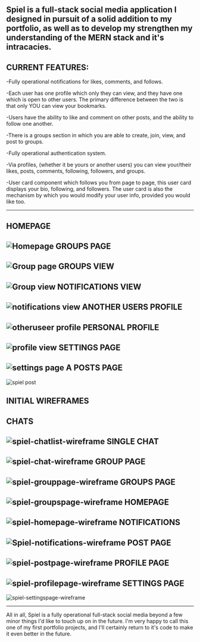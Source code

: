 Spiel is a full-stack social media application I designed in pursuit of a solid addition to my portfolio, as well as to develop my strengthen my understanding of the MERN stack and it's intracacies. 
-----------------------------------
CURRENT FEATURES:
-------
-Fully operational notifications for likes, comments, and follows.

-Each user has one profile which only they can view, and they have one which is open to other users. The primary difference between the two is that only YOU can view your bookmarks.

-Users have the ability to like and comment on other posts, and the ability to follow one another.

-There is a groups section in which you are able to create, join, view, and post to groups.

-Fully operational authentication system.

-Via profiles, (whether it be yours or another users) you can view your/their likes, posts, comments, following, followers, and groups.

-User card component which follows you from page to page, this user card displays your bio, following, and followers. The user card is also the mechanism by which you would modify your user info, provided you would like too.

----------------------------------------------------------------------------------------------------------------------------------------------------------------------
HOMEPAGE
---------
![Homepage](https://user-images.githubusercontent.com/107972255/218222946-b93736e5-795c-488d-8d78-5a2d540b4bdb.JPG)
GROUPS PAGE
-------------
![Group page](https://user-images.githubusercontent.com/107972255/218222995-ad673501-a70e-4039-a0f6-858bd22dab8f.JPG)
GROUPS VIEW
-----------------
![Group view](https://user-images.githubusercontent.com/107972255/218223017-5296e1c3-d0dc-4f10-8109-5f405abf46cd.JPG)
NOTIFICATIONS VIEW
----------------------
![notifications view](https://user-images.githubusercontent.com/107972255/218223021-19952833-eee6-4d0d-9a17-9dde0c7f791f.JPG)
ANOTHER USERS PROFILE
------------------------
![otheruseer profile](https://user-images.githubusercontent.com/107972255/218223022-5c0c3795-83cf-40ee-b11d-7adec6443ec2.JPG)
PERSONAL PROFILE
-----------------------
![profile view](https://user-images.githubusercontent.com/107972255/218223024-17912051-d3d1-4e5c-b0a5-2d8f0e049e71.JPG)
SETTINGS PAGE
-----------------------
![settings page](https://user-images.githubusercontent.com/107972255/218223026-f14b4e23-f913-44a5-b755-90b614bba708.JPG)
A POSTS PAGE
----------------------
![spiel post](https://user-images.githubusercontent.com/107972255/218223027-d3639c5e-5b76-476e-8d49-c5e69a30295f.JPG)


INITIAL WIREFRAMES
------------------
CHATS
-----------------
![spiel-chatlist-wireframe](https://user-images.githubusercontent.com/107972255/218221993-e2ee0dec-fb65-4668-b8e5-42c5344d7a00.png)
SINGLE CHAT
-----------------
![spiel-chat-wireframe](https://user-images.githubusercontent.com/107972255/218221994-0fc9a6ef-b323-4836-b9ea-e2c626e7ac07.png)
GROUP PAGE
----------------
![spiel-grouppage-wireframe](https://user-images.githubusercontent.com/107972255/218221995-a274f320-d69a-4d70-b938-dc2bd4c432b5.png)
GROUPS PAGE
----------------
![spiel-groupspage-wireframe](https://user-images.githubusercontent.com/107972255/218221996-ce870c09-f685-48a9-96ca-8977763d0109.png)
HOMEPAGE
----------------
![spiel-homepage-wireframe](https://user-images.githubusercontent.com/107972255/218221998-2eb05770-3838-4a60-a972-e82d1fd01588.png)
NOTIFICATIONS
----------------
![Spiel-notifications-wireframe](https://user-images.githubusercontent.com/107972255/218221999-a80408a8-da36-497f-9067-04dc88f72dea.png)
POST PAGE
----------------
![spiel-postpage-wireframe](https://user-images.githubusercontent.com/107972255/218222001-a9de3032-0894-4948-9ccb-3245586f6d09.png)
PROFILE PAGE
----------------
![spiel-profilepage-wireframe](https://user-images.githubusercontent.com/107972255/218222003-3cea7c1c-98a2-446f-86f1-b60c19f7f2ab.png)
SETTINGS PAGE
----------------
![spiel-settingspage-wireframe](https://user-images.githubusercontent.com/107972255/218222004-488ca591-eb81-4736-8f88-1d6805ad2cbb.png)

-----------------------------------------------------------------------------------------------------------------------------------------------------------------------
All in all, Spiel is a fully operational full-stack social media beyond a few minor things I'd like to touch up on in the future. I'm very happy to call this one of my first portfolio projects, and I'll certainly return to it's code to make it even better in the future.

